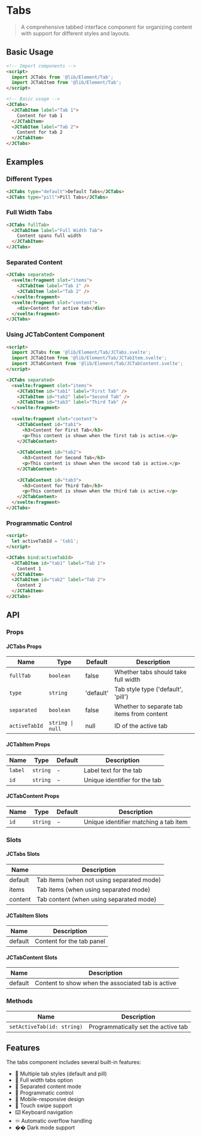 # Tabs

> A comprehensive tabbed interface component for organizing content with support for different styles and layouts.

## Basic Usage

```html
<!-- Import components -->
<script>
  import JCTabs from '@lib/Element/Tab';
  import JCTabItem from '@lib/Element/Tab';
</script>

<!-- Basic usage -->
<JCTabs>
  <JCTabItem label="Tab 1">
    Content for tab 1
  </JCTabItem>
  <JCTabItem label="Tab 2">
    Content for tab 2
  </JCTabItem>
</JCTabs>
```

## Examples

### Different Types

```html
<JCTabs type="default">Default Tabs</JCTabs>
<JCTabs type="pill">Pill Tabs</JCTabs>
```

### Full Width Tabs

```html
<JCTabs fullTab>
  <JCTabItem label="Full Width Tab">
    Content spans full width
  </JCTabItem>
</JCTabs>
```

### Separated Content

```html
<JCTabs separated>
  <svelte:fragment slot="items">
    <JCTabItem label="Tab 1" />
    <JCTabItem label="Tab 2" />
  </svelte:fragment>
  <svelte:fragment slot="content">
    <div>Content for active tab</div>
  </svelte:fragment>
</JCTabs>
```

### Using JCTabContent Component

```html
<script>
  import JCTabs from '@lib/Element/Tab/JCTabs.svelte';
  import JCTabItem from '@lib/Element/Tab/JCTabItem.svelte';
  import JCTabContent from '@lib/Element/Tab/JCTabContent.svelte';
</script>

<JCTabs separated>
  <svelte:fragment slot="items">
    <JCTabItem id="tab1" label="First Tab" />
    <JCTabItem id="tab2" label="Second Tab" />
    <JCTabItem id="tab3" label="Third Tab" />
  </svelte:fragment>
  
  <svelte:fragment slot="content">
    <JCTabContent id="tab1">
      <h3>Content for First Tab</h3>
      <p>This content is shown when the first tab is active.</p>
    </JCTabContent>
    
    <JCTabContent id="tab2">
      <h3>Content for Second Tab</h3>
      <p>This content is shown when the second tab is active.</p>
    </JCTabContent>
    
    <JCTabContent id="tab3">
      <h3>Content for Third Tab</h3>
      <p>This content is shown when the third tab is active.</p>
    </JCTabContent>
  </svelte:fragment>
</JCTabs>
```

### Programmatic Control

```html
<script>
  let activeTabId = 'tab1';
</script>

<JCTabs bind:activeTabId>
  <JCTabItem id="tab1" label="Tab 1">
    Content 1
  </JCTabItem>
  <JCTabItem id="tab2" label="Tab 2">
    Content 2
  </JCTabItem>
</JCTabs>
```

## API

### Props

#### JCTabs Props

| Name | Type | Default | Description |
|------|------|---------|-------------|
| `fullTab` | `boolean` | false | Whether tabs should take full width |
| `type` | `string` | 'default' | Tab style type ('default', 'pill') |
| `separated` | `boolean` | false | Whether to separate tab items from content |
| `activeTabId` | `string \| null` | null | ID of the active tab |

#### JCTabItem Props

| Name | Type | Default | Description |
|------|------|---------|-------------|
| `label` | `string` | - | Label text for the tab |
| `id` | `string` | - | Unique identifier for the tab |

#### JCTabContent Props

| Name | Type | Default | Description |
|------|------|---------|-------------|
| `id` | `string` | - | Unique identifier matching a tab item |

### Slots

#### JCTabs Slots

| Name | Description |
|------|-------------|
| default | Tab items (when not using separated mode) |
| items | Tab items (when using separated mode) |
| content | Tab content (when using separated mode) |

#### JCTabItem Slots

| Name | Description |
|------|-------------|
| default | Content for the tab panel |

#### JCTabContent Slots

| Name | Description |
|------|-------------|
| default | Content to show when the associated tab is active |

### Methods

| Name | Description |
|------|-------------|
| `setActiveTab(id: string)` | Programmatically set the active tab |

## Features

The tabs component includes several built-in features:

- 🎨 Multiple tab styles (default and pill)
- 📏 Full width tabs option
- 🔄 Separated content mode
- 🎯 Programmatic control
- 📱 Mobile-responsive design
- 📱 Touch swipe support
- ⌨️ Keyboard navigation
- ♾️ Automatic overflow handling
- �� Dark mode support